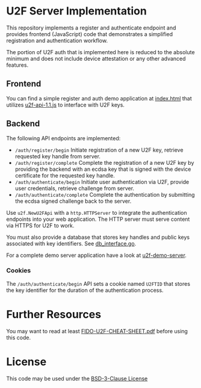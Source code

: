 # U2F Server Implementation

This repository implements a register and authenticate endpoint and provides frontend (JavaScript) code that
demonstrates a simplified registration and authentication workflow.

The portion of U2F auth that is implemented here is reduced to the absolute minimum and does not include device
attestation or any other advanced features.

## Frontend

You can find a simple register and auth demo application
at [index.html](https://github.com/GitMirar/u2f/blob/master/html/index.html)
that
utilizes [u2f-api-1.1.js](https://github.com/Yubico/java-webauthn-server/blob/master/webauthn-server-demo/src/main/webapp/lib/u2f-api-1.1.js)
to interface with U2F keys.

## Backend

The following API endpoints are implemented:

* `/auth/register/begin` Initiate registration of a new U2F key, retrieve requested key handle from server.
* `/auth/register/complete` Complete the registration of a new U2F key by providing the backend with an ecdsa key that
  is signed with the device certificate for the requested key handle.
* `/auth/authenticate/begin` Initiate user authentication via U2F, provide user credentials, retrieve challenge from
  server.
* `/auth/authenticate/complete` Complete the authentication by submitting the ecdsa signed challenge back to the server.

Use `u2f.NewU2FApi` with a `http.HTTPServer` to integrate the authentication endpoints into your web application. The
HTTP server must serve content via HTTPS for U2F to work.

You must also provide a database that stores key handles and public keys associated with key identifiers.
See [db_interface.go](https://github.com/GitMirar/u2f/blob/master/pkg/u2f/db_interface.go).

For a complete demo server application have a look
at [u2f-demo-server](https://github.com/GitMirar/u2f/tree/master/cmd/u2f-demo-server).

### Cookies

The `/auth/authenticate/begin`  API sets a cookie named `U2FTID` that stores the key identifier for the duration of the
authentication process.

# Further Resources

You may want to read at least [FIDO-U2F-CHEAT-SHEET.pdf](https://neowave.fr/pdfs/FIDO-U2F-CHEAT-SHEET.pdf) before using
this code.

# License

This code may be used under the [BSD-3-Clause License](https://github.com/GitMirar/u2f/blob/master/LICENSE)

